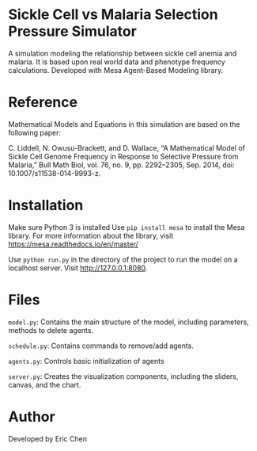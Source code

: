# Sickle Cell vs Malaria Selection Pressure Simulator
A simulation modeling the relationship between sickle cell anemia and malaria. It is based upon real world data and phenotype
frequency calculations. Developed with Mesa Agent-Based Modeling library. 

# Reference
Mathematical Models and Equations in this simulation are based on the following paper:

C. Liddell, N. Owusu-Brackett, and D. Wallace, “A Mathematical Model of Sickle Cell Genome Frequency in Response to Selective Pressure from Malaria,” Bull Math Biol, vol. 76, no. 9, pp. 2292–2305, Sep. 2014, doi: 10.1007/s11538-014-9993-z.

# Installation
Make sure Python 3 is installed
Use `pip install mesa` to install the Mesa library. For more information about the library, 
visit https://mesa.readthedocs.io/en/master/

Use `python run.py` in the directory of the project to run the model on a localhost server. Visit http://127.0.0.1:8080. 

# Files

`model.py`: Contains the main structure of the model, including parameters, methods to delete agents.

`schedule.py`: Contains commands to remove/add agents. 

`agents.py`: Controls basic initialization of agents

`server.py`: Creates the visualization components, including the sliders, canvas, and the chart. 

# Author

Developed by Eric Chen
